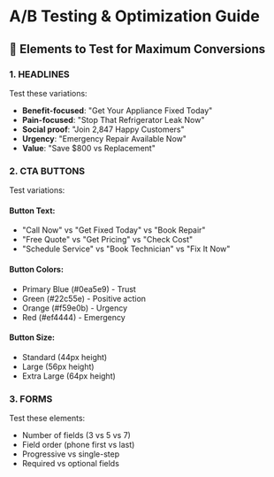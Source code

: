 # A/B Testing & Optimization Guide

## 🔬 Elements to Test for Maximum Conversions

### 1. HEADLINES
Test these variations:
- **Benefit-focused**: "Get Your Appliance Fixed Today"
- **Pain-focused**: "Stop That Refrigerator Leak Now"
- **Social proof**: "Join 2,847 Happy Customers"
- **Urgency**: "Emergency Repair Available Now"
- **Value**: "Save $800 vs Replacement"

### 2. CTA BUTTONS
Test variations:

#### Button Text:
- "Call Now" vs "Get Fixed Today" vs "Book Repair"
- "Free Quote" vs "Get Pricing" vs "Check Cost"
- "Schedule Service" vs "Book Technician" vs "Fix It Now"

#### Button Colors:
- Primary Blue (#0ea5e9) - Trust
- Green (#22c55e) - Positive action
- Orange (#f59e0b) - Urgency
- Red (#ef4444) - Emergency

#### Button Size:
- Standard (44px height)
- Large (56px height)
- Extra Large (64px height)

### 3. FORMS
Test these elements:
- Number of fields (3 vs 5 vs 7)
- Field order (phone first vs last)
- Progressive vs single-step
- Required vs optional fields